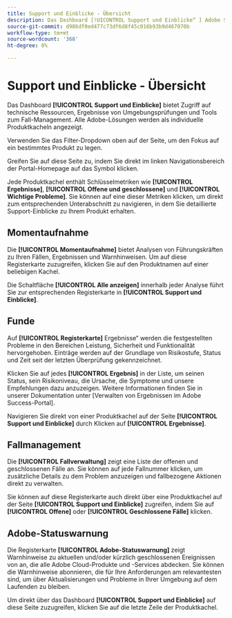 ```yaml
---
title: Support und Einblicke - Übersicht
description: Das Dashboard [!UICONTROL Support und Einblicke“ ] Adobe Success Portals bietet Zugriff auf technische Ressourcen, Ergebnisse von Umgebungsprüfungen und Tools zum Fall-Management.
source-git-commit: d986df0ed477c73df6d8f45c016b93b9d467070b
workflow-type: tm+mt
source-wordcount: '368'
ht-degree: 0%

---
```



# Support und Einblicke - Übersicht

Das Dashboard **[!UICONTROL Support und Einblicke]** bietet Zugriff auf technische Ressourcen, Ergebnisse von Umgebungsprüfungen und Tools zum Fall-Management. Alle Adobe-Lösungen werden als individuelle Produktkacheln angezeigt.

Verwenden Sie das Filter-Dropdown oben auf der Seite, um den Fokus auf ein bestimmtes Produkt zu legen.

Greifen Sie auf diese Seite zu, indem Sie direkt im linken Navigationsbereich der Portal-Homepage auf das Symbol klicken.

Jede Produktkachel enthält Schlüsselmetriken wie **[!UICONTROL Ergebnisse]**, **[!UICONTROL Offene und geschlossene]** und **[!UICONTROL Wichtige Probleme]**. Sie können auf eine dieser Metriken klicken, um direkt zum entsprechenden Unterabschnitt zu navigieren, in dem Sie detaillierte Support-Einblicke zu Ihrem Produkt erhalten.

## Momentaufnahme

Die **[!UICONTROL Momentaufnahme]** bietet Analysen von Führungskräften zu Ihren Fällen, Ergebnissen und Warnhinweisen. Um auf diese Registerkarte zuzugreifen, klicken Sie auf den Produktnamen auf einer beliebigen Kachel.

Die Schaltfläche **[!UICONTROL Alle anzeigen]** innerhalb jeder Analyse führt Sie zur entsprechenden Registerkarte in **[!UICONTROL Support und Einblicke]**.

## Funde

Auf **[!UICONTROL Registerkarte]** Ergebnisse“ werden die festgestellten Probleme in den Bereichen Leistung, Sicherheit und Funktionalität hervorgehoben. Einträge werden auf der Grundlage von Risikostufe, Status und Zeit seit der letzten Überprüfung gekennzeichnet.

Klicken Sie auf jedes **[!UICONTROL Ergebnis]** in der Liste, um seinen Status, sein Risikoniveau, die Ursache, die Symptome und unsere Empfehlungen dazu anzuzeigen. Weitere Informationen finden Sie in unserer Dokumentation unter [Verwalten von Ergebnissen im Adobe Success-Portal].

Navigieren Sie direkt von einer Produktkachel auf der Seite **[!UICONTROL Support und Einblicke]** durch Klicken auf **[!UICONTROL Ergebnisse]**.

## Fallmanagement

Die **[!UICONTROL Fallverwaltung]** zeigt eine Liste der offenen und geschlossenen Fälle an. Sie können auf jede Fallnummer klicken, um zusätzliche Details zu dem Problem anzuzeigen und fallbezogene Aktionen direkt zu verwalten.

Sie können auf diese Registerkarte auch direkt über eine Produktkachel auf der Seite **[!UICONTROL Support und Einblicke]** zugreifen, indem Sie auf **[!UICONTROL Offene]** oder **[!UICONTROL Geschlossene Fälle]** klicken.

## Adobe-Statuswarnung

Die Registerkarte **[!UICONTROL Adobe-Statuswarnung]** zeigt Warnhinweise zu aktuellen und/oder kürzlich geschlossenen Ereignissen von an, die alle Adobe Cloud-Produkte und -Services abdecken. Sie können die Warnhinweise abonnieren, die für Ihre Anforderungen am relevantesten sind, um über Aktualisierungen und Probleme in Ihrer Umgebung auf dem Laufenden zu bleiben.

Um direkt über das Dashboard **[!UICONTROL Support und Einblicke]** auf diese Seite zuzugreifen, klicken Sie auf die letzte Zeile der Produktkachel.
